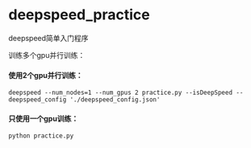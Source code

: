# deepspeed_practice
deepspeed简单入门程序

训练多个gpu并行训练：

#### 使用2个gpu并行训练：
    deepspeed --num_nodes=1 --num_gpus 2 practice.py --isDeepSpeed --deepspeed_config './deepspeed_config.json'
    
#### 只使用一个gpu训练：
    python practice.py
